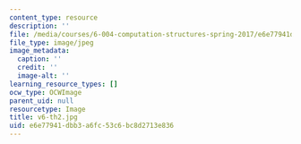 ```yaml
---
content_type: resource
description: ''
file: /media/courses/6-004-computation-structures-spring-2017/e6e77941dbb3a6fc53c6bc8d2713e836_v6-th2.jpg
file_type: image/jpeg
image_metadata:
  caption: ''
  credit: ''
  image-alt: ''
learning_resource_types: []
ocw_type: OCWImage
parent_uid: null
resourcetype: Image
title: v6-th2.jpg
uid: e6e77941-dbb3-a6fc-53c6-bc8d2713e836
---
```


